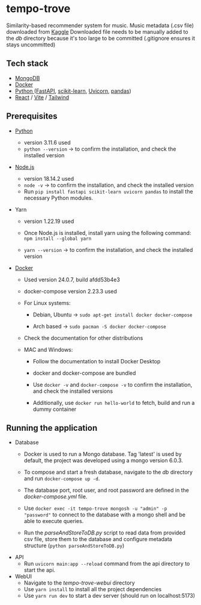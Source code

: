 # tempo-trove
Similarity-based recommender system for music.
Music metadata (.csv file) downloaded from [Kaggle](https://www.kaggle.com/datasets/rodolfofigueroa/spotify-12m-songs)
Downloaded file needs to be manually added to the _db_ directory because it's too large to be committed (.gitignore ensures it stays uncommitted)

## Tech stack
* [MongoDB](https://www.mongodb.com/)
* [Docker](https://www.docker.com/)
* [Python ](https://www.python.org/) ([FastAPI](https://fastapi.tiangolo.com/), [scikit-learn](https://scikit-learn.org/stable/), [Uvicorn](https://www.uvicorn.org/), [pandas](https://pandas.pydata.org/))
* [React](https://react.dev/) / [Vite](https://vitejs.dev/) / [Tailwind](https://tailwindcss.com/)

## Prerequisites
* [Python](https://www.python.org/downloads/) 
    * version 3.11.6 used
    * `python --version` -> to confirm the installation, and check the installed version

* [Node.js](https://nodejs.dev/en/download/)
    * version 18.14.2 used
    * `node -v` -> to confirm the installation, and check the installed version
    * Run `pip install fastapi scikit-learn uvicorn pandas` to install the necessary Python modules.

* Yarn
    * version 1.22.19 used
    * Once Node.js is installed, install yarn using the following command: `npm install --global yarn`

    * `yarn --version` -> to confirm the installation, and check the installed version

* [Docker](https://docs.docker.com/get-docker/)
    * Used version 24.0.7, build afdd53b4e3
    * docker-compose version 2.23.3 used
    * For Linux systems:

        * Debian, Ubuntu -> `sudo apt-get install docker docker-compose`

        * Arch based -> `sudo pacman -S docker docker-compose`

    * Check the documentation for other distributions

    * MAC and Windows:

        * Follow the documentation to install Docker Desktop

        * docker and docker-compose are bundled

        * Use `docker -v` and `docker-compose -v` to confirm the installation, and check the installed versions

        * Additionally, use `docker run hello-world` to fetch, build and run a dummy container


## Running the application
* Database
    * Docker is used to run a Mongo database. Tag 'latest' is used by default, the project was developed using a mongo version 6.0.3.

     * To compose and start a fresh database, navigate to the _db_ directory and run `docker-compose up -d`.

    * The database port, root user, and root password are defined in the _docker-compose.yml_ file.
    * Use `docker exec -it tempo-trove mongosh -u "admin" -p "password"` to connect to the database with a mongo shell and be able to execute queries.
    * Run the _parseAndStoreToDB.py_ script to read data from provided csv file, store them to the database and configure metadata structure (`python parseAndStoreToDB.py`)
* API
    * Run `uvicorn main:app --reload` command from the api directory to start the api.
* WebUI
    * Navigate to the _tempo-trove-webui_ directory
    * Use `yarn install` to install all the project dependencies
    * Use `yarn run dev` to start a dev server (should run on localhost:5173)